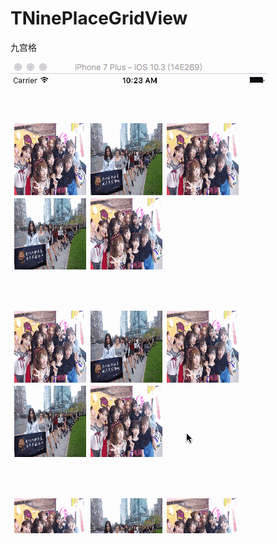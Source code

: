 # TNinePlaceGridView
九宫格      
    
![image](https://github.com/tikeyc/TNinePlaceGridView/raw/master/TNinePlaceGridView/screen.gif)
